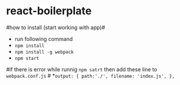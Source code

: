 # react-boilerplate

#how to install (start working with app)#
* run following command
* `npm install`
* `npm install -g webpack`
*  `npm start`

#if there is error while runnig `npm satrt` then add these line to `webpack.conf.js` #
*`output: {
      path:'./',
      filename: 'index.js',
   },`
